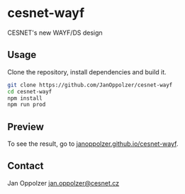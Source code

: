# cesnet-wayf

CESNET's new WAYF/DS design

## Usage

Clone the repository, install dependencies and build it.

```bash
git clone https://github.com/JanOppolzer/cesnet-wayf
cd cesnet-wayf
npm install
npm run prod
```

## Preview

To see the result, go to [janoppolzer.github.io/cesnet-wayf](https://janoppolzer.github.io/cesnet-wayf).

## Contact

Jan Oppolzer <jan.oppolzer@cesnet.cz>
